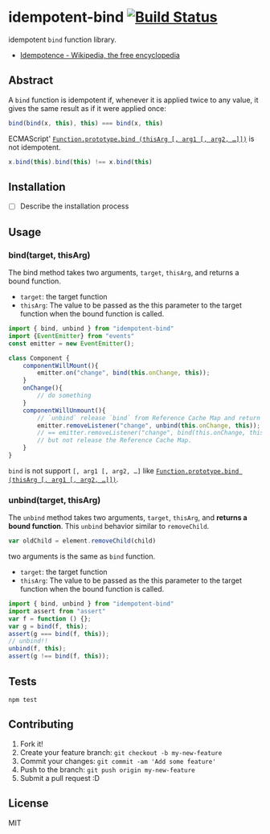 # idempotent-bind [![Build Status](https://travis-ci.org/azu/idempotent-bind.svg?branch=master)](https://travis-ci.org/azu/idempotent-bind)

idempotent `bind` function library.

- [Idempotence - Wikipedia, the free encyclopedia](http://en.wikipedia.org/wiki/Idempotence "Idempotence - Wikipedia, the free encyclopedia")

## Abstract

A  `bind` function is idempotent if, whenever it is applied twice to any value, it gives the same result as if it were applied once:

```js
bind(bind(x, this), this) === bind(x, this)
```

ECMAScript' [`Function.prototype.bind (thisArg [, arg1 [, arg2, …]])`](http://ecma-international.org/ecma-262/5.1/#sec-15.3.4.5) is not idempotent.

```js
x.bind(this).bind(this) !== x.bind(this)
```

## Installation

- [ ] Describe the installation process

## Usage

### bind(target, thisArg)

The bind method takes two arguments, `target`, `thisArg`, and returns a bound function.

- `target`: the target function
- `thisArg`: The value to be passed as the this parameter to the target function when the bound function is called.

```js
import { bind, unbind } from "idempotent-bind"
import {EventEmitter} from "events"
const emitter = new EventEmitter();

class Component {
	componentWillMount(){
		emitter.on("change", bind(this.onChange, this));
	}
	onChange(){
		// do something
	}
	componentWillUnmount(){
		// `unbind` release `bind` from Reference Cache Map and return the bound function.
		emitter.removeListener("change", unbind(this.onChange, this));
		// == emitter.removeListener("change", bind(this.onChange, this));
		// but not release the Reference Cache Map.
	}
}
```


`bind` is not support `[, arg1 [, arg2, …]` like [`Function.prototype.bind (thisArg [, arg1 [, arg2, …]])`](http://ecma-international.org/ecma-262/5.1/#sec-15.3.4.5).


### unbind(target, thisArg)

The `unbind` method takes two arguments, `target`, `thisArg`, and **returns a bound function**.
This `unbind` behavior similar to `removeChild`.

```js
var oldChild = element.removeChild(child) 
```

two arguments is the same as `bind` function.

- `target`: the target function
- `thisArg`: The value to be passed as the this parameter to the target function when the bound function is called.

```js
import { bind, unbind } from "idempotent-bind"
import assert from "assert"
var f = function () {};
var g = bind(f, this);
assert(g === bind(f, this));
// unbind!!
unbind(f, this);
assert(g !== bind(f, this));
```


## Tests

	npm test

## Contributing

1. Fork it!
2. Create your feature branch: `git checkout -b my-new-feature`
3. Commit your changes: `git commit -am 'Add some feature'`
4. Push to the branch: `git push origin my-new-feature`
5. Submit a pull request :D

## License

MIT